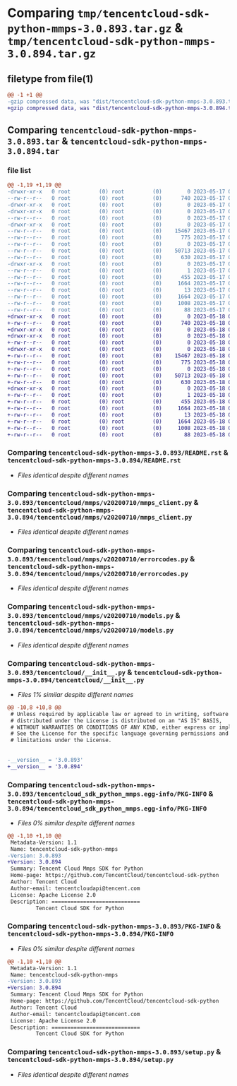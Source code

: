 # Comparing `tmp/tencentcloud-sdk-python-mmps-3.0.893.tar.gz` & `tmp/tencentcloud-sdk-python-mmps-3.0.894.tar.gz`

## filetype from file(1)

```diff
@@ -1 +1 @@
-gzip compressed data, was "dist/tencentcloud-sdk-python-mmps-3.0.893.tar", last modified: Wed May 17 03:35:39 2023, max compression
+gzip compressed data, was "dist/tencentcloud-sdk-python-mmps-3.0.894.tar", last modified: Thu May 18 00:31:09 2023, max compression
```

## Comparing `tencentcloud-sdk-python-mmps-3.0.893.tar` & `tencentcloud-sdk-python-mmps-3.0.894.tar`

### file list

```diff
@@ -1,19 +1,19 @@
-drwxr-xr-x   0 root         (0) root         (0)        0 2023-05-17 03:35:39.000000 tencentcloud-sdk-python-mmps-3.0.893/
--rw-r--r--   0 root         (0) root         (0)      740 2023-05-17 03:35:39.000000 tencentcloud-sdk-python-mmps-3.0.893/README.rst
-drwxr-xr-x   0 root         (0) root         (0)        0 2023-05-17 03:35:39.000000 tencentcloud-sdk-python-mmps-3.0.893/tencentcloud/
-drwxr-xr-x   0 root         (0) root         (0)        0 2023-05-17 03:35:39.000000 tencentcloud-sdk-python-mmps-3.0.893/tencentcloud/mmps/
--rw-r--r--   0 root         (0) root         (0)        0 2023-05-17 03:35:39.000000 tencentcloud-sdk-python-mmps-3.0.893/tencentcloud/mmps/__init__.py
-drwxr-xr-x   0 root         (0) root         (0)        0 2023-05-17 03:35:39.000000 tencentcloud-sdk-python-mmps-3.0.893/tencentcloud/mmps/v20200710/
--rw-r--r--   0 root         (0) root         (0)    15467 2023-05-17 03:35:39.000000 tencentcloud-sdk-python-mmps-3.0.893/tencentcloud/mmps/v20200710/mmps_client.py
--rw-r--r--   0 root         (0) root         (0)      775 2023-05-17 03:35:39.000000 tencentcloud-sdk-python-mmps-3.0.893/tencentcloud/mmps/v20200710/errorcodes.py
--rw-r--r--   0 root         (0) root         (0)        0 2023-05-17 03:35:39.000000 tencentcloud-sdk-python-mmps-3.0.893/tencentcloud/mmps/v20200710/__init__.py
--rw-r--r--   0 root         (0) root         (0)    50713 2023-05-17 03:35:39.000000 tencentcloud-sdk-python-mmps-3.0.893/tencentcloud/mmps/v20200710/models.py
--rw-r--r--   0 root         (0) root         (0)      630 2023-05-17 03:35:39.000000 tencentcloud-sdk-python-mmps-3.0.893/tencentcloud/__init__.py
-drwxr-xr-x   0 root         (0) root         (0)        0 2023-05-17 03:35:39.000000 tencentcloud-sdk-python-mmps-3.0.893/tencentcloud_sdk_python_mmps.egg-info/
--rw-r--r--   0 root         (0) root         (0)        1 2023-05-17 03:35:39.000000 tencentcloud-sdk-python-mmps-3.0.893/tencentcloud_sdk_python_mmps.egg-info/dependency_links.txt
--rw-r--r--   0 root         (0) root         (0)      455 2023-05-17 03:35:39.000000 tencentcloud-sdk-python-mmps-3.0.893/tencentcloud_sdk_python_mmps.egg-info/SOURCES.txt
--rw-r--r--   0 root         (0) root         (0)     1664 2023-05-17 03:35:39.000000 tencentcloud-sdk-python-mmps-3.0.893/tencentcloud_sdk_python_mmps.egg-info/PKG-INFO
--rw-r--r--   0 root         (0) root         (0)       13 2023-05-17 03:35:39.000000 tencentcloud-sdk-python-mmps-3.0.893/tencentcloud_sdk_python_mmps.egg-info/top_level.txt
--rw-r--r--   0 root         (0) root         (0)     1664 2023-05-17 03:35:39.000000 tencentcloud-sdk-python-mmps-3.0.893/PKG-INFO
--rw-r--r--   0 root         (0) root         (0)     1008 2023-05-17 03:35:39.000000 tencentcloud-sdk-python-mmps-3.0.893/setup.py
--rw-r--r--   0 root         (0) root         (0)       88 2023-05-17 03:35:39.000000 tencentcloud-sdk-python-mmps-3.0.893/setup.cfg
+drwxr-xr-x   0 root         (0) root         (0)        0 2023-05-18 00:31:09.000000 tencentcloud-sdk-python-mmps-3.0.894/
+-rw-r--r--   0 root         (0) root         (0)      740 2023-05-18 00:31:09.000000 tencentcloud-sdk-python-mmps-3.0.894/README.rst
+drwxr-xr-x   0 root         (0) root         (0)        0 2023-05-18 00:31:09.000000 tencentcloud-sdk-python-mmps-3.0.894/tencentcloud/
+drwxr-xr-x   0 root         (0) root         (0)        0 2023-05-18 00:31:09.000000 tencentcloud-sdk-python-mmps-3.0.894/tencentcloud/mmps/
+-rw-r--r--   0 root         (0) root         (0)        0 2023-05-18 00:31:09.000000 tencentcloud-sdk-python-mmps-3.0.894/tencentcloud/mmps/__init__.py
+drwxr-xr-x   0 root         (0) root         (0)        0 2023-05-18 00:31:09.000000 tencentcloud-sdk-python-mmps-3.0.894/tencentcloud/mmps/v20200710/
+-rw-r--r--   0 root         (0) root         (0)    15467 2023-05-18 00:31:09.000000 tencentcloud-sdk-python-mmps-3.0.894/tencentcloud/mmps/v20200710/mmps_client.py
+-rw-r--r--   0 root         (0) root         (0)      775 2023-05-18 00:31:09.000000 tencentcloud-sdk-python-mmps-3.0.894/tencentcloud/mmps/v20200710/errorcodes.py
+-rw-r--r--   0 root         (0) root         (0)        0 2023-05-18 00:31:09.000000 tencentcloud-sdk-python-mmps-3.0.894/tencentcloud/mmps/v20200710/__init__.py
+-rw-r--r--   0 root         (0) root         (0)    50713 2023-05-18 00:31:09.000000 tencentcloud-sdk-python-mmps-3.0.894/tencentcloud/mmps/v20200710/models.py
+-rw-r--r--   0 root         (0) root         (0)      630 2023-05-18 00:31:09.000000 tencentcloud-sdk-python-mmps-3.0.894/tencentcloud/__init__.py
+drwxr-xr-x   0 root         (0) root         (0)        0 2023-05-18 00:31:09.000000 tencentcloud-sdk-python-mmps-3.0.894/tencentcloud_sdk_python_mmps.egg-info/
+-rw-r--r--   0 root         (0) root         (0)        1 2023-05-18 00:31:09.000000 tencentcloud-sdk-python-mmps-3.0.894/tencentcloud_sdk_python_mmps.egg-info/dependency_links.txt
+-rw-r--r--   0 root         (0) root         (0)      455 2023-05-18 00:31:09.000000 tencentcloud-sdk-python-mmps-3.0.894/tencentcloud_sdk_python_mmps.egg-info/SOURCES.txt
+-rw-r--r--   0 root         (0) root         (0)     1664 2023-05-18 00:31:09.000000 tencentcloud-sdk-python-mmps-3.0.894/tencentcloud_sdk_python_mmps.egg-info/PKG-INFO
+-rw-r--r--   0 root         (0) root         (0)       13 2023-05-18 00:31:09.000000 tencentcloud-sdk-python-mmps-3.0.894/tencentcloud_sdk_python_mmps.egg-info/top_level.txt
+-rw-r--r--   0 root         (0) root         (0)     1664 2023-05-18 00:31:09.000000 tencentcloud-sdk-python-mmps-3.0.894/PKG-INFO
+-rw-r--r--   0 root         (0) root         (0)     1008 2023-05-18 00:31:09.000000 tencentcloud-sdk-python-mmps-3.0.894/setup.py
+-rw-r--r--   0 root         (0) root         (0)       88 2023-05-18 00:31:09.000000 tencentcloud-sdk-python-mmps-3.0.894/setup.cfg
```

### Comparing `tencentcloud-sdk-python-mmps-3.0.893/README.rst` & `tencentcloud-sdk-python-mmps-3.0.894/README.rst`

 * *Files identical despite different names*

### Comparing `tencentcloud-sdk-python-mmps-3.0.893/tencentcloud/mmps/v20200710/mmps_client.py` & `tencentcloud-sdk-python-mmps-3.0.894/tencentcloud/mmps/v20200710/mmps_client.py`

 * *Files identical despite different names*

### Comparing `tencentcloud-sdk-python-mmps-3.0.893/tencentcloud/mmps/v20200710/errorcodes.py` & `tencentcloud-sdk-python-mmps-3.0.894/tencentcloud/mmps/v20200710/errorcodes.py`

 * *Files identical despite different names*

### Comparing `tencentcloud-sdk-python-mmps-3.0.893/tencentcloud/mmps/v20200710/models.py` & `tencentcloud-sdk-python-mmps-3.0.894/tencentcloud/mmps/v20200710/models.py`

 * *Files identical despite different names*

### Comparing `tencentcloud-sdk-python-mmps-3.0.893/tencentcloud/__init__.py` & `tencentcloud-sdk-python-mmps-3.0.894/tencentcloud/__init__.py`

 * *Files 1% similar despite different names*

```diff
@@ -10,8 +10,8 @@
 # Unless required by applicable law or agreed to in writing, software
 # distributed under the License is distributed on an "AS IS" BASIS,
 # WITHOUT WARRANTIES OR CONDITIONS OF ANY KIND, either express or implied.
 # See the License for the specific language governing permissions and
 # limitations under the License.
 
 
-__version__ = '3.0.893'
+__version__ = '3.0.894'
```

### Comparing `tencentcloud-sdk-python-mmps-3.0.893/tencentcloud_sdk_python_mmps.egg-info/PKG-INFO` & `tencentcloud-sdk-python-mmps-3.0.894/tencentcloud_sdk_python_mmps.egg-info/PKG-INFO`

 * *Files 0% similar despite different names*

```diff
@@ -1,10 +1,10 @@
 Metadata-Version: 1.1
 Name: tencentcloud-sdk-python-mmps
-Version: 3.0.893
+Version: 3.0.894
 Summary: Tencent Cloud Mmps SDK for Python
 Home-page: https://github.com/TencentCloud/tencentcloud-sdk-python
 Author: Tencent Cloud
 Author-email: tencentcloudapi@tencent.com
 License: Apache License 2.0
 Description: ============================
         Tencent Cloud SDK for Python
```

### Comparing `tencentcloud-sdk-python-mmps-3.0.893/PKG-INFO` & `tencentcloud-sdk-python-mmps-3.0.894/PKG-INFO`

 * *Files 0% similar despite different names*

```diff
@@ -1,10 +1,10 @@
 Metadata-Version: 1.1
 Name: tencentcloud-sdk-python-mmps
-Version: 3.0.893
+Version: 3.0.894
 Summary: Tencent Cloud Mmps SDK for Python
 Home-page: https://github.com/TencentCloud/tencentcloud-sdk-python
 Author: Tencent Cloud
 Author-email: tencentcloudapi@tencent.com
 License: Apache License 2.0
 Description: ============================
         Tencent Cloud SDK for Python
```

### Comparing `tencentcloud-sdk-python-mmps-3.0.893/setup.py` & `tencentcloud-sdk-python-mmps-3.0.894/setup.py`

 * *Files identical despite different names*

